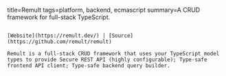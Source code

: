 title=Remult
tags=platform, backend, ecmascript
summary=A CRUD framework for full-stack TypeScript.
~~~~~~

[Website](https://remult.dev/) | [Source](https://github.com/remult/remult)

Remult is a full-stack CRUD framework that uses your TypeScript model types to provide Secure REST API (highly configurable); Type-safe frontend API client; Type-safe backend query builder.

